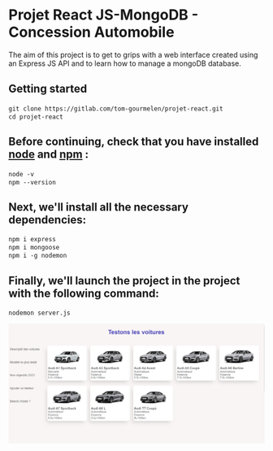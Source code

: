 # Projet React JS-MongoDB - Concession Automobile
The aim of this project is to get to grips with a web interface created using an Express JS API and to learn how to manage a mongoDB database.

## Getting started

```
git clone https://gitlab.com/tom-gourmelen/projet-react.git
cd projet-react
```
## Before continuing, check that you have installed [node](https://nodejs.org/en/download) and [npm]() :
```
node -v
npm --version
```


## Next, we'll install all the necessary dependencies:
```
npm i express
npm i mongoose
npm i -g nodemon
```

## Finally, we'll launch the project in the project with the following command:
```
nodemon server.js
```
<div class="pull-right"> 
    <center>
    <img src="public/img/captur.png"/>
    </center>
</div>
